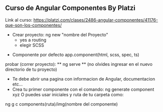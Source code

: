 ## Curso de Angular Componentes By Platzi

Link al curso: https://platzi.com/clases/2486-angular-componentes/41176-que-son-los-componentes/

- Crear proyecto: ng new "nombre del Proyecto"
  - yes a routing
  - elegir SCSS

* Componente por defecto app.component(html, scss, spec, ts)

probar (correr proyecto): ** ng serve ** (no olvides ingresar en el nuevo directorio de tu proyecto)

- Te debe abrir una pagina con informacion de Angular, documentacion etc...
- Crea tu primer componente con el comando: ng generate component xyz O puedes usar iniciales y ruta de tu carpeta como:

ng g c components(ruta)/img(nombre del componente)
